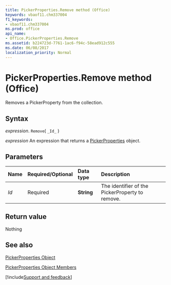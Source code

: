 ```yaml
---
title: PickerProperties.Remove method (Office)
keywords: vbaof11.chm337004
f1_keywords:
- vbaof11.chm337004
ms.prod: office
api_name:
- Office.PickerProperties.Remove
ms.assetid: b224723d-7761-1ac6-f94c-58ead912c555
ms.date: 06/08/2017
localization_priority: Normal
---
```



# PickerProperties.Remove method (Office)

Removes a PickerProperty from the collection.


## Syntax

_expression_. `Remove`( `_Id_` )

 _expression_ An expression that returns a [PickerProperties](Office.PickerProperties.md) object.


## Parameters



|Name|Required/Optional|Data type|Description|
|:-----|:-----|:-----|:-----|
| _Id_|Required|**String**|The identifier of the PickerProperty to remove.|

## Return value

Nothing


## See also


[PickerProperties Object](Office.PickerProperties.md)



[PickerProperties Object Members](./overview/Library-Reference/pickerproperties-members-office.md)

[!include[Support and feedback](~/includes/feedback-boilerplate.md)]